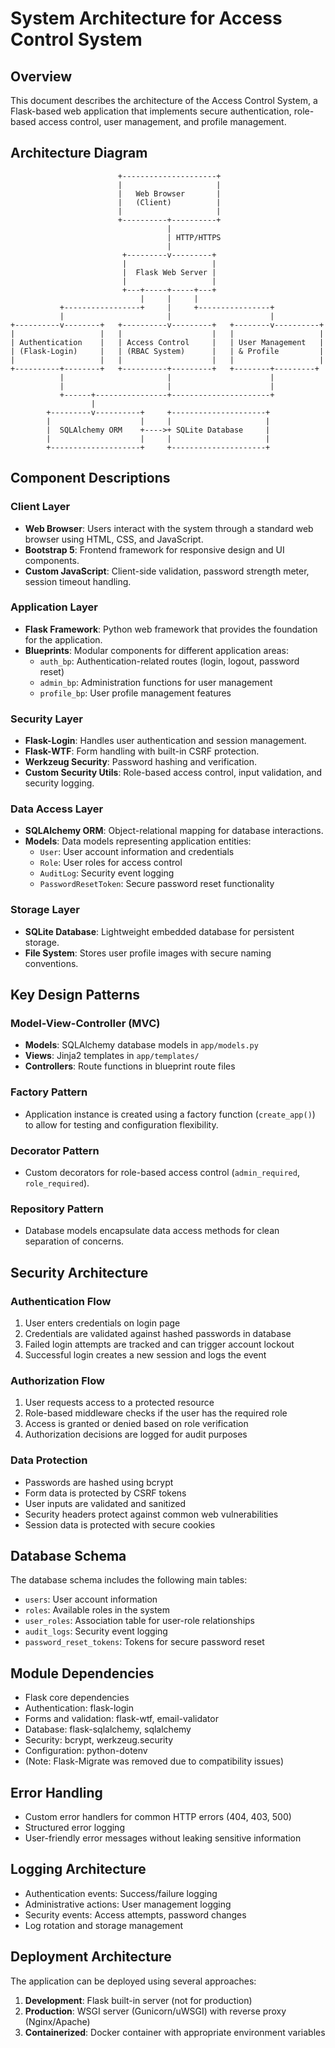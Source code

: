 # System Architecture for Access Control System

## Overview
This document describes the architecture of the Access Control System, a Flask-based web application that implements secure authentication, role-based access control, user management, and profile management.

## Architecture Diagram
```
                        +---------------------+
                        |                     |
                        |   Web Browser       |
                        |   (Client)          |
                        |                     |
                        +----------+----------+
                                   |
                                   | HTTP/HTTPS
                                   |
                         +---------v---------+
                         |                   |
                         |  Flask Web Server |
                         |                   |
                         +---+-----+-----+---+
                             |     |     |
           +-----------------+     |     +----------------+
           |                       |                      |
+----------v--------+   +----------v---------+   +--------v----------+
|                   |   |                    |   |                   |
| Authentication    |   | Access Control     |   | User Management   |
| (Flask-Login)     |   | (RBAC System)      |   | & Profile         |
|                   |   |                    |   |                   |
+----------+--------+   +----------+---------+   +--------+---------+
           |                       |                      |
           |                       |                      |
           +------+----------------+----------------------+
                  |
        +---------v----------+     +---------------------+
        |                    |     |                     |
        |  SQLAlchemy ORM    +---->+ SQLite Database     |
        |                    |     |                     |
        +--------------------+     +---------------------+
```

## Component Descriptions

### Client Layer
- **Web Browser**: Users interact with the system through a standard web browser using HTML, CSS, and JavaScript.
- **Bootstrap 5**: Frontend framework for responsive design and UI components.
- **Custom JavaScript**: Client-side validation, password strength meter, session timeout handling.

### Application Layer
- **Flask Framework**: Python web framework that provides the foundation for the application.
- **Blueprints**: Modular components for different application areas:
  - `auth_bp`: Authentication-related routes (login, logout, password reset)
  - `admin_bp`: Administration functions for user management
  - `profile_bp`: User profile management features

### Security Layer
- **Flask-Login**: Handles user authentication and session management.
- **Flask-WTF**: Form handling with built-in CSRF protection.
- **Werkzeug Security**: Password hashing and verification.
- **Custom Security Utils**: Role-based access control, input validation, and security logging.

### Data Access Layer
- **SQLAlchemy ORM**: Object-relational mapping for database interactions.
- **Models**: Data models representing application entities:
  - `User`: User account information and credentials
  - `Role`: User roles for access control
  - `AuditLog`: Security event logging
  - `PasswordResetToken`: Secure password reset functionality

### Storage Layer
- **SQLite Database**: Lightweight embedded database for persistent storage.
- **File System**: Stores user profile images with secure naming conventions.

## Key Design Patterns

### Model-View-Controller (MVC)
- **Models**: SQLAlchemy database models in `app/models.py`
- **Views**: Jinja2 templates in `app/templates/`
- **Controllers**: Route functions in blueprint route files

### Factory Pattern
- Application instance is created using a factory function (`create_app()`) to allow for testing and configuration flexibility.

### Decorator Pattern
- Custom decorators for role-based access control (`admin_required`, `role_required`).

### Repository Pattern
- Database models encapsulate data access methods for clean separation of concerns.

## Security Architecture

### Authentication Flow
1. User enters credentials on login page
2. Credentials are validated against hashed passwords in database
3. Failed login attempts are tracked and can trigger account lockout
4. Successful login creates a new session and logs the event

### Authorization Flow
1. User requests access to a protected resource
2. Role-based middleware checks if the user has the required role
3. Access is granted or denied based on role verification
4. Authorization decisions are logged for audit purposes

### Data Protection
- Passwords are hashed using bcrypt
- Form data is protected by CSRF tokens
- User inputs are validated and sanitized
- Security headers protect against common web vulnerabilities
- Session data is protected with secure cookies

## Database Schema
The database schema includes the following main tables:
- `users`: User account information
- `roles`: Available roles in the system
- `user_roles`: Association table for user-role relationships
- `audit_logs`: Security event logging
- `password_reset_tokens`: Tokens for secure password reset

## Module Dependencies
- Flask core dependencies
- Authentication: flask-login
- Forms and validation: flask-wtf, email-validator
- Database: flask-sqlalchemy, sqlalchemy
- Security: bcrypt, werkzeug.security
- Configuration: python-dotenv
- (Note: Flask-Migrate was removed due to compatibility issues)

## Error Handling
- Custom error handlers for common HTTP errors (404, 403, 500)
- Structured error logging
- User-friendly error messages without leaking sensitive information

## Logging Architecture
- Authentication events: Success/failure logging
- Administrative actions: User management logging
- Security events: Access attempts, password changes
- Log rotation and storage management

## Deployment Architecture
The application can be deployed using several approaches:
1. **Development**: Flask built-in server (not for production)
2. **Production**: WSGI server (Gunicorn/uWSGI) with reverse proxy (Nginx/Apache)
3. **Containerized**: Docker container with appropriate environment variables
